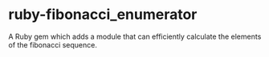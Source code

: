 # ruby-fibonacci_enumerator
A Ruby gem which adds a module that can efficiently calculate the elements of the fibonacci sequence.
